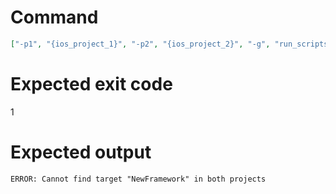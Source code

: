 # Command
```json
["-p1", "{ios_project_1}", "-p2", "{ios_project_2}", "-g", "run_scripts", "-t", "NewFramework", "-f", "markdown", "-v"]
```

# Expected exit code
1

# Expected output
```
ERROR: Cannot find target "NewFramework" in both projects

```
